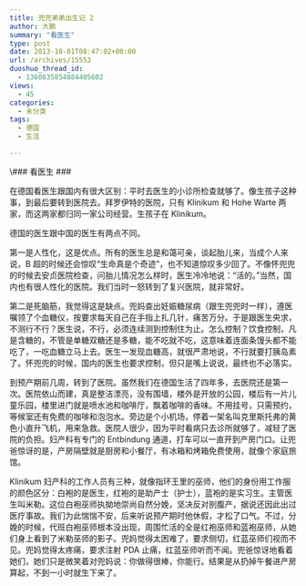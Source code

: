 ```yaml
---
title: 兜兜弟弟出生记 2
author: 大鹏
summary: "看医生"
type: post
date: 2013-10-01T08:47:02+00:00
url: /archives/15553
duoshuo_thread_id:
  - 1360835854884405602
views:
  - 45
categories:
  - 未分类
tags:
  - 德国
  - 生活

---
```

<!--:zh-->\### 看医生 ###

在德国看医生跟国内有很大区别：平时去医生的小诊所检查就够了。像生孩子这种事，到最后要转到医院去。拜罗伊特的医院，只有 Klinikum 和 Hohe Warte 两家，而这两家都归同一家公司经营。生孩子在 Klinikum。

德国的医生跟中国的医生有两点不同。

<!--:-->

<!--more-->

<!--:zh-->

第一是人性化，这是优点。所有的医生总是和蔼可亲，谈起胎儿来，当成个人来说，B 超的时候还会惊叹“生命真是个奇迹”，也不知道惊叹多少回了。不像怀兜兜的时候去安贞医院检查，问胎儿情况怎么样时，医生冷冷地说：“活的。”当然，国内也有很人性化的医院。我们当时一怒转到了复兴医院，就非常好。

第二是死脑筋，我觉得这是缺点。兜妈查出妊娠糖尿病（跟生兜兜时一样），遵医嘱领了个血糖仪，按要求每天自己在手指上扎几针，痛苦万分。于是跟医生央求，不测行不行？医生说，不行，必须连续测到控制住为止。怎么控制？饮食控制，凡是含糖的，不管是单糖双糖还是多糖，能不吃就不吃，这意味着连面条馒头都不能吃了，一吃血糖立马上去。医生一发现血糖高，就很严肃地说，不行就要打胰岛素了。怀兜兜的时候，国内的医生也要求控制，但只是嘴上说说，最终也不必落实。

到预产期前几周，转到了医院。虽然我们在德国生活了四年多，去医院还是第一次。医院依山而建，真是整洁漂亮，没有围墙，楼外是开放的公园，楼后有一片儿童乐园，楼里进门就是喷水池和咖啡厅，飘着咖啡的香味。不用挂号，只需预约，等候室还有免费的咖啡和泡泡水。旁边是个小机场，停着一架名叫克里斯托弗的黄色小直升飞机，用来急救。医院人很少，因为平时看病只去诊所就够了，减轻了医院的负担。妇产科有专门的 Entbindung 通道，打车可以一直开到产房门口。让兜爸惊讶的是，产房隔壁就是厨房和小餐厅，有冰箱和烤箱免费使用，就像个家庭旅馆。

Klinikum 妇产科的工作人员有三种，就像指环王里的巫师，他们的身份用工作服的颜色区分：白袍的是医生，红袍的是助产士（护士），蓝袍的是实习生。主管医生叫米勒。这位白袍巫师执拗地崇尚自然分娩，坚决反对剖腹产，据说还因此出过医疗事故。我们为此惴惴不安，后来听说预产期时他休假，才松了口气。不过，分娩的时候，代班白袍巫师根本没出现，周围忙活的全是红袍巫师和蓝袍巫师，从她们身上看到了米勒巫师的影子。兜妈觉得太困难了，要求侧切，红蓝巫师们视而不见。兜妈觉得太疼痛，要求注射 PDA 止痛，红蓝巫师听而不闻。兜爸惊讶地看着她们，她们只是微笑着对兜妈说：你做得很棒，你能行。结果是从扔掉午餐进产房算起，不到一小时就生下来了。<!--:-->
